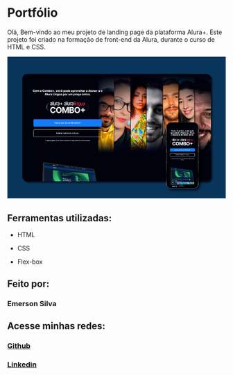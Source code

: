 # Portfólio 

Olá, Bem-vindo ao meu projeto de landing page da plataforma Alura+. Este projeto foi criado na formação de front-end da Alura, durante o curso de HTML e CSS.

![image](./assets/Captura.png)

## Ferramentas utilizadas:

* HTML

* CSS

* Flex-box

## Feito por:

### Emerson Silva

## Acesse minhas redes:
### [Github](https://github.com/Emersonsdev)
### [Linkedin](https://www.linkedin.com/in/emerson-designer)